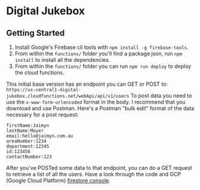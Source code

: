 # Digital Jukebox

## Getting Started
1) Install Google's Firebase cli tools with `npm install -g firebase-tools`.
2) From within the `functions/` folder you'll find a package.json, run `npm install` to install all the dependencies.
3) From within the `functions/` folder you can run `npm run deploy` to deploy the cloud functions.

This initial base version has an endpoint you can GET or POST to: `https://us-central1-digital-jukebox.cloudfunctions.net/webApi/api/v1/users`
To post data you need to use the `x-www-form-urlencoded` format in the body. I recommend that you download and use Postman. Here's a Postman "bulk edit" format of the data necessary for a post request:
```
firstName:Jaimyn
lastName:Mayer
email:hello@jaimyn.com.au
areaNumber:1234
department:12345
id:123456
contactNumber:123
```

After you've POSTed some data to that endpoint, you can do a GET request to retrieve a list of all the users. Have a look through the code and GCP (Google Cloud Platform) [firestore console](https://console.firebase.google.com/u/1/project/digital-jukebox/database/firestore/data~2Fusers~2F4GStJ9Hhtl2rHoHl1MeG).
